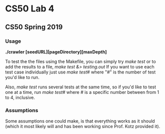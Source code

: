 # CS50 Lab 4
## CS50 Spring 2019

### Usage
**./crawler [seedURL][pageDirectory][maxDepth]**

To test the the files using the Makefile, you can simply try _make test_
or to add the results to a file, _make test &> testing.out_
If you want to use each test case individually just use _make test#_ where "#" is the number of test you'd like to run.

Also, _make test_ runs several tests at the same time, so if you'd like to test one at a time, run _make test#_ where *#* is a specific number between from 1 to 4, inclusive.

### Assumptions

Some assumptions one could make, is that everything works as it should (which it most likely will and has been working since Prof. Kotz provided it).